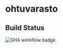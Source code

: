 # ohtuvarasto

## Build Status
![GHA workflow badge](https://github.com/Jompda/ohtuvarasto/workflows/CI/badge.svg)
